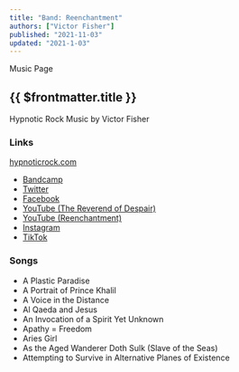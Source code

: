 ```yaml
---
title: "Band: Reenchantment"
authors: ["Victor Fisher"]
published: "2021-11-03"
updated: "2021-1-03"
---
```


<g-link to="/music">Music Page</g-link>

## {{ $frontmatter.title }}

Hypnotic Rock Music by Victor Fisher

### Links

<a href="http://hypnoticrock.com">hypnoticrock.com</a>
* <a href="https://reenchantment.bandcamp.com">Bandcamp</a>
* <a href="https://twitter.com/hypnoticrock">Twitter</a>
* <a href="https://www.facebook.com/hypnoticrock">Facebook</a>
* <a href="https://www.youtube.com/user/reverendofdespair">YouTube (The Reverend of Despair)</a>
* <a href="https://www.youtube.com/channel/UCUty3MJPa-JrdNLJtiSxttA">YouTube (Reenchantment)</a>
* <a href="https://www.instagram.com/hypnoticrock/">Instagram</a>
* <a href="https://www.tiktok.com/@hypnoticrock?">TikTok</a>
<!-- * Snapchat -->

### Songs
* <g-link to="/song/a-plastic-paradise">A Plastic Paradise</g-link>
* <g-link to="/song/a-portrait-of-prince-khalil">A Portrait of Prince Khalil</g-link>
* <g-link to="/song/a-voice-in-the-distance">A Voice in the Distance</g-link>
* <g-link to="/song/al-qaeda-and-jesus">Al Qaeda and Jesus</g-link>
* <g-link to="/song/an-invocation-of-a-spirit-yet-unknown">An Invocation of a Spirit Yet Unknown</g-link>
* <g-link to="/song/apathy-equals-freedom">Apathy = Freedom</g-link>
* <g-link to="/song/aries-girl">Aries Girl</g-link>
* <g-link to="/song/as-the-aged-wanderer-doth-sulk-slave-of-the-seas">As the Aged Wanderer Doth Sulk (Slave of the Seas)</g-link>
* <g-link to="/song/attempting-to-survive-in-alternative-planes-of-existence">Attempting to Survive in Alternative Planes of Existence</g-link>
